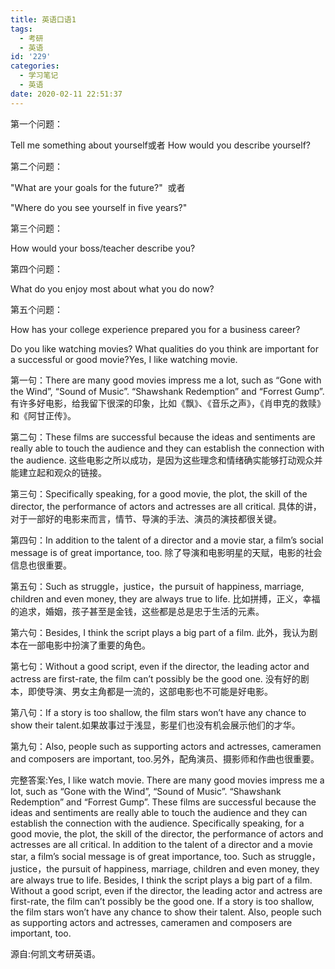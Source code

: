 ```yaml
---
title: 英语口语1
tags:
  - 考研
  - 英语
id: '229'
categories: 
  - 学习笔记
  - 英语
date: 2020-02-11 22:51:37
---
```


第一个问题：

Tell me something about yourself或者 How would you describe yourself? 

第二个问题：

"What are your goals for the future?"  或者

"Where do you see yourself in five years?" 

<!--more-->

第三个问题：

How would your boss/teacher describe you? 

第四个问题：

What do you enjoy most about what you do now? 

第五个问题：

How has your college experience prepared you for a business career?

Do you like watching movies? What qualities do you think are important for a successful or good movie?Yes, I like watching movie.

第一句：There are many good movies impress me a lot, such as “Gone with the Wind”, “Sound of Music”. “Shawshank Redemption” and “Forrest Gump”. 有许多好电影，给我留下很深的印象，比如《飘》、《音乐之声》，《肖申克的救赎》和《阿甘正传》。

第二句：These films are successful because the ideas and sentiments are really able to touch the audience and they can establish the connection with the audience. 这些电影之所以成功，是因为这些理念和情绪确实能够打动观众并能建立起和观众的链接。

第三句：Specifically speaking, for a good movie, the plot, the skill of the director, the performance of actors and actresses are all critical. 具体的讲，对于一部好的电影来而言，情节、导演的手法、演员的演技都很关键。

第四句：In addition to the talent of a director and a movie star, a film’s social message is of great importance, too. 除了导演和电影明星的天赋，电影的社会信息也很重要。

第五句：Such as struggle，justice，the pursuit of happiness, marriage, children and even money, they are always true to life. 比如拼搏，正义，幸福的追求，婚姻，孩子甚至是金钱，这些都是总是忠于生活的元素。

第六句：Besides, I think the script plays a big part of a film. 此外，我认为剧本在一部电影中扮演了重要的角色。

第七句：Without a good script, even if the director, the leading actor and actress are first-rate, the film can’t possibly be the good one. 没有好的剧本，即使导演、男女主角都是一流的，这部电影也不可能是好电影。

第八句：If a story is too shallow, the film stars won’t have any chance to show their talent.如果故事过于浅显，影星们也没有机会展示他们的才华。

第九句：Also, people such as supporting actors and actresses, cameramen and composers are important, too.另外，配角演员、摄影师和作曲也很重要。

完整答案:Yes, I like watch movie. There are many good movies impress me a lot, such as “Gone with the Wind”, “Sound of Music”. “Shawshank Redemption” and “Forrest Gump”. These films are successful because the ideas and sentiments are really able to touch the audience and they can establish the connection with the audience. Specifically speaking, for a good movie, the plot, the skill of the director, the performance of actors and actresses are all critical. In addition to the talent of a director and a movie star, a film’s social message is of great importance, too. Such as struggle，justice，the pursuit of happiness, marriage, children and even money, they are always true to life. Besides, I think the script plays a big part of a film. Without a good script, even if the director, the leading actor and actress are first-rate, the film can’t possibly be the good one. If a story is too shallow, the film stars won’t have any chance to show their talent. Also, people such as supporting actors and actresses, cameramen and composers are important, too.

源自:何凯文考研英语。